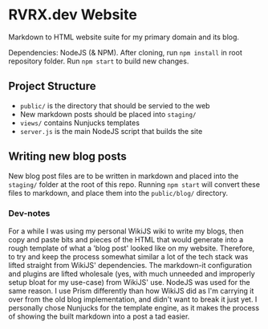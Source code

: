 # RVRX.dev Website
Markdown to HTML website suite for my primary domain and its blog.

Dependencies: NodeJS (& NPM).
After cloning, run `npm install` in root repository folder. Run `npm start` to build new changes.

## Project Structure
- `public/` is the directory that should be servied to the web
- New markdown posts should be placed into `staging/`
- `views/` contains Nunjucks templates
- `server.js` is the main NodeJS script that builds the site

## Writing new blog posts
New blog post files are to be written in markdown and placed into the `staging/` folder at the root of this repo. Running `npm start` will convert these files to markdown, and place them into the `public/blog/`  directory.


### Dev-notes
For a while I was using my personal WikiJS wiki to write my blogs, then copy and paste bits and pieces of the HTML that would generate into a rough template of what a 'blog post' looked like on my website. Therefore, to try and keep the process somewhat similar a lot of the tech stack was lifted straight from WikiJS' dependencies. The markdown-it configuration and plugins are lifted wholesale (yes, with much unneeded and improperly setup bloat for my use-case) from WikiJS' use. NodeJS was used for the same reason. I use Prism differently than how WikiJS did as I'm carrying it over from the old blog implementation, and didn't want to break it just yet. I personally chose Nunjucks for the template engine, as it makes the process of showing the built markdown into a post a tad easier.

